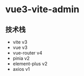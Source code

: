 # vue3-vite-admin

## 技术栈

- vite v3
- vue v3
- vue-router v4
- pinia v2
- element-plus v2
- axios v1
